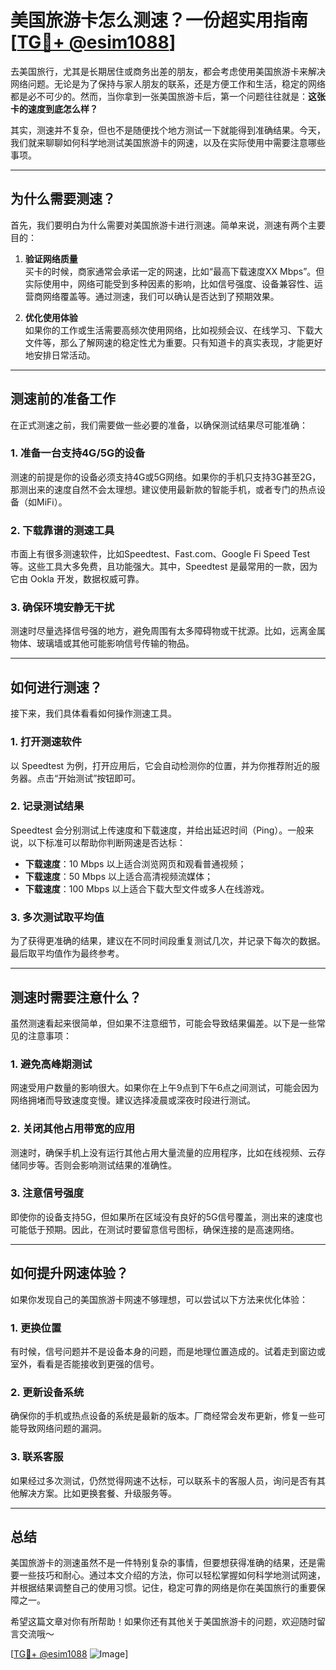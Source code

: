 # 美国旅游卡怎么测速？一份超实用指南[[TG💪+ @esim1088](https://t.me/s/esim1088)]

去美国旅行，尤其是长期居住或商务出差的朋友，都会考虑使用美国旅游卡来解决网络问题。无论是为了保持与家人朋友的联系，还是方便工作和生活，稳定的网络都是必不可少的。然而，当你拿到一张美国旅游卡后，第一个问题往往就是：**这张卡的速度到底怎么样？**  

其实，测速并不复杂，但也不是随便找个地方测试一下就能得到准确结果。今天，我们就来聊聊如何科学地测试美国旅游卡的网速，以及在实际使用中需要注意哪些事项。

---

## **为什么需要测速？**

首先，我们要明白为什么需要对美国旅游卡进行测速。简单来说，测速有两个主要目的：

1. **验证网络质量**  
   买卡的时候，商家通常会承诺一定的网速，比如“最高下载速度XX Mbps”。但实际使用中，网络可能受到多种因素的影响，比如信号强度、设备兼容性、运营商网络覆盖等。通过测速，我们可以确认是否达到了预期效果。

2. **优化使用体验**  
   如果你的工作或生活需要高频次使用网络，比如视频会议、在线学习、下载大文件等，那么了解网速的稳定性尤为重要。只有知道卡的真实表现，才能更好地安排日常活动。

---

## **测速前的准备工作**

在正式测速之前，我们需要做一些必要的准备，以确保测试结果尽可能准确：

### **1. 准备一台支持4G/5G的设备**
测速的前提是你的设备必须支持4G或5G网络。如果你的手机只支持3G甚至2G，那测出来的速度自然不会太理想。建议使用最新款的智能手机，或者专门的热点设备（如MiFi）。

### **2. 下载靠谱的测速工具**
市面上有很多测速软件，比如Speedtest、Fast.com、Google Fi Speed Test等。这些工具大多免费，且功能强大。其中，Speedtest 是最常用的一款，因为它由 Ookla 开发，数据权威可靠。

### **3. 确保环境安静无干扰**
测速时尽量选择信号强的地方，避免周围有太多障碍物或干扰源。比如，远离金属物体、玻璃墙或其他可能影响信号传输的物品。

---

## **如何进行测速？**

接下来，我们具体看看如何操作测速工具。

### **1. 打开测速软件**
以 Speedtest 为例，打开应用后，它会自动检测你的位置，并为你推荐附近的服务器。点击“开始测试”按钮即可。

### **2. 记录测试结果**
Speedtest 会分别测试上传速度和下载速度，并给出延迟时间（Ping）。一般来说，以下标准可以帮助你判断网速是否达标：
- **下载速度**：10 Mbps 以上适合浏览网页和观看普通视频；
- **下载速度**：50 Mbps 以上适合高清视频流媒体；
- **下载速度**：100 Mbps 以上适合下载大型文件或多人在线游戏。

### **3. 多次测试取平均值**
为了获得更准确的结果，建议在不同时间段重复测试几次，并记录下每次的数据。最后取平均值作为最终参考。

---

## **测速时需要注意什么？**

虽然测速看起来很简单，但如果不注意细节，可能会导致结果偏差。以下是一些常见的注意事项：

### **1. 避免高峰期测试**
网速受用户数量的影响很大。如果你在上午9点到下午6点之间测试，可能会因为网络拥堵而导致速度变慢。建议选择凌晨或深夜时段进行测试。

### **2. 关闭其他占用带宽的应用**
测速时，确保手机上没有运行其他占用大量流量的应用程序，比如在线视频、云存储同步等。否则会影响测试结果的准确性。

### **3. 注意信号强度**
即使你的设备支持5G，但如果所在区域没有良好的5G信号覆盖，测出来的速度也可能低于预期。因此，在测试时要留意信号图标，确保连接的是高速网络。

---

## **如何提升网速体验？**

如果你发现自己的美国旅游卡网速不够理想，可以尝试以下方法来优化体验：

### **1. 更换位置**
有时候，信号问题并不是设备本身的问题，而是地理位置造成的。试着走到窗边或室外，看看是否能接收到更强的信号。

### **2. 更新设备系统**
确保你的手机或热点设备的系统是最新的版本。厂商经常会发布更新，修复一些可能导致网络问题的漏洞。

### **3. 联系客服**
如果经过多次测试，仍然觉得网速不达标，可以联系卡的客服人员，询问是否有其他解决方案。比如更换套餐、升级服务等。

---

## **总结**

美国旅游卡的测速虽然不是一件特别复杂的事情，但要想获得准确的结果，还是需要一些技巧和耐心。通过本文介绍的方法，你可以轻松掌握如何科学地测试网速，并根据结果调整自己的使用习惯。记住，稳定可靠的网络是你在美国旅行的重要保障之一。

希望这篇文章对你有所帮助！如果你还有其他关于美国旅游卡的问题，欢迎随时留言交流哦～  

[[TG💪+ @esim1088](https://t.me/s/esim1088) ![Image](https://i.postimg.cc/4NQfJmqS/Snipaste-2025-05-13-00-14-12.png)]